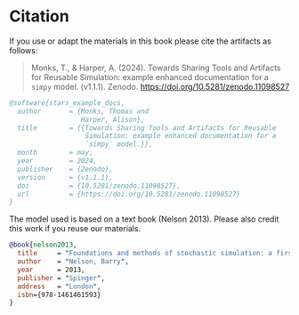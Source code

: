 # Citation

If you use or adapt the materials in this book please cite the artifacts as follows:

> Monks, T., & Harper, A. (2024). Towards Sharing Tools and Artifacts for Reusable Simulation: example enhanced documentation for a `simpy` model. (v1.1.1). Zenodo. https://doi.org/10.5281/zenodo.11098527

```bibtex
@software{stars_example_docs,
  author       = {Monks, Thomas and
                  Harper, Alison},
  title        = {{Towards Sharing Tools and Artifacts for Reusable 
                   Simulation: example enhanced documentation for a
                   `simpy` model.}},
  month        = may,
  year         = 2024,
  publisher    = {Zenodo},
  version      = {v1.1.1},
  doi          = {10.5281/zenodo.11098527},
  url          = {https://doi.org/10.5281/zenodo.11098527}
}
```

The model used is based on a text book (Nelson 2013). Please also credit this work if you reuse our materials.

```bibtex
@book{nelson2013,
  title     = "Foundations and methods of stochastic simulation: a first course",
  author    = "Nelson, Barry",
  year      = 2013,
  publisher = "Spinger",
  address   = "London",
  isbn={978-1461461593}
}
```